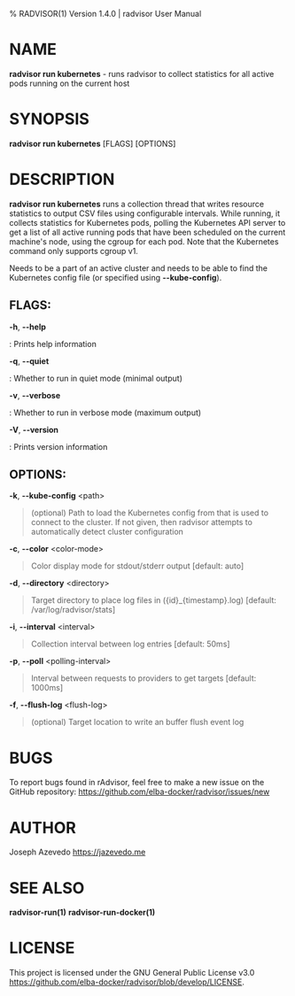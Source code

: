 % RADVISOR(1) Version 1.4.0 | radvisor User Manual

NAME
====

**radvisor run kubernetes** - runs radvisor to collect statistics for all active pods running on the current host

SYNOPSIS
========

**radvisor run kubernetes** \[FLAGS\] \[OPTIONS\]

DESCRIPTION
===========

**radvisor run kubernetes** runs a collection thread that writes resource statistics to
output CSV files using configurable intervals. While running, it collects statistics for Kubernetes pods, polling the Kubernetes API server to get a list of all active running pods that have been scheduled on the current machine's node, using the cgroup for each pod. Note that the Kubernetes command only supports cgroup v1.

Needs to be a part of an active cluster and needs to be able to find the Kubernetes config file (or specified using **\--kube-config**).

FLAGS:
------

**-h**, **\--help**

:   Prints help information

**-q**, **\--quiet**

:   Whether to run in quiet mode (minimal output)

**-v**, **\--verbose**

:   Whether to run in verbose mode (maximum output)

**-V**, **\--version**

:   Prints version information

OPTIONS:
--------

**-k**, **\--kube-config** \<path\>

> (optional) Path to load the Kubernetes config from that is used to connect to the cluster. If not given, then radvisor attempts to automatically detect cluster configuration

**-c**, **\--color** \<color-mode\>

> Color display mode for stdout/stderr output \[default: auto\]

**-d**, **\--directory** \<directory\>

> Target directory to place log files in ({id}\_{timestamp}.log) \[default: /var/log/radvisor/stats\]

**-i**, **\--interval** \<interval\>

> Collection interval between log entries \[default: 50ms\]

**-p**, **\--poll** \<polling-interval\>

> Interval between requests to providers to get targets \[default: 1000ms\]

**-f**, **\--flush-log** \<flush-log\>

> (optional) Target location to write an buffer flush event log

BUGS
====

To report bugs found in rAdvisor, feel free to make a new issue on the GitHub repository:
<https://github.com/elba-docker/radvisor/issues/new>

AUTHOR
======

Joseph Azevedo <https://jazevedo.me>

SEE ALSO
========

**radvisor-run(1)**
**radvisor-run-docker(1)**

LICENSE
=======

This project is licensed under the GNU General Public License v3.0 <https://github.com/elba-docker/radvisor/blob/develop/LICENSE>.
